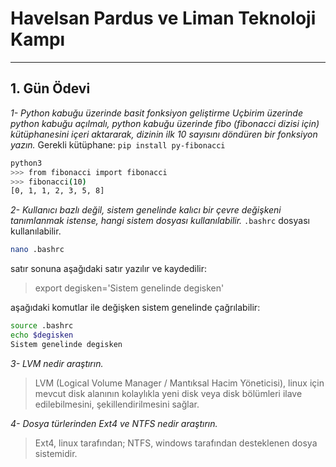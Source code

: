 # Havelsan Pardus ve Liman Teknoloji Kampı
---
## 1. Gün Ödevi

*1-* _Python kabuğu üzerinde basit fonksiyon geliştirme Uçbirim üzerinde python kabuğu açılmalı, python kabuğu üzerinde fibo (fibonacci dizisi için) kütüphanesini içeri aktararak, dizinin ilk 10 sayısını döndüren bir fonksiyon yazın._
Gerekli kütüphane: `pip install py-fibonacci`
```sh
python3
>>> from fibonacci import fibonacci
>>> fibonacci(10)
[0, 1, 1, 2, 3, 5, 8]
```


*2-* _Kullanıcı bazlı değil, sistem genelinde kalıcı bir çevre değişkeni tanımlanmak istense, hangi sistem dosyası kullanılabilir._
`.bashrc` dosyası kullanılabilir.
```sh
nano .bashrc
```
satır sonuna aşağıdaki satır yazılır ve kaydedilir:
> export degisken='Sistem genelinde degisken'

aşağıdaki komutlar ile değişken sistem genelinde çağrılabilir:
```sh
source .bashrc
echo $degisken
Sistem genelinde degisken
```


*3-* _LVM nedir araştırın._
> LVM (Logical Volume Manager / Mantıksal Hacim Yöneticisi), linux için mevcut disk alanının kolaylıkla yeni disk veya disk bölümleri ilave edilebilmesini, şekillendirilmesini sağlar.


*4-* _Dosya türlerinden Ext4 ve NTFS nedir araştırın._
> Ext4, linux tarafından; NTFS, windows tarafından desteklenen dosya sistemidir.